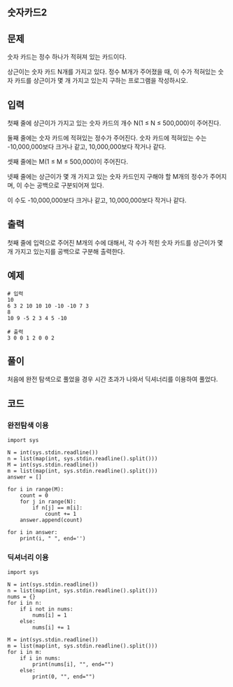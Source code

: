 ## 숫자카드2
## 문제
숫자 카드는 정수 하나가 적혀져 있는 카드이다.   
   
상근이는 숫자 카드 N개를 가지고 있다. 정수 M개가 주어졌을 때, 이 수가 적혀있는 숫자 카드를 상근이가 몇 개 가지고 있는지 구하는 프로그램을 작성하시오.   
## 입력
첫째 줄에 상근이가 가지고 있는 숫자 카드의 개수 N(1 ≤ N ≤ 500,000)이 주어진다.   
   
둘째 줄에는 숫자 카드에 적혀있는 정수가 주어진다. 숫자 카드에 적혀있는 수는 -10,000,000보다 크거나 같고, 10,000,000보다 작거나 같다.   
   
셋째 줄에는 M(1 ≤ M ≤ 500,000)이 주어진다.   
   
넷째 줄에는 상근이가 몇 개 가지고 있는 숫자 카드인지 구해야 할 M개의 정수가 주어지며, 이 수는 공백으로 구분되어져 있다.    
   
이 수도 -10,000,000보다 크거나 같고, 10,000,000보다 작거나 같다.
## 출력
첫째 줄에 입력으로 주어진 M개의 수에 대해서, 각 수가 적힌 숫자 카드를 상근이가 몇 개 가지고 있는지를 공백으로 구분해 출력한다.   
## 예제
```
# 입력
10
6 3 2 10 10 10 -10 -10 7 3
8
10 9 -5 2 3 4 5 -10
```
```
# 출력
3 0 0 1 2 0 0 2

```
## 풀이
처음에 완전 탐색으로 풀었을 경우 시간 초과가 나와서 딕셔너리를 이용하여 풀었다.

## 코드
### 완전탐색 이용
```python3
import sys

N = int(sys.stdin.readline())
n = list(map(int, sys.stdin.readline().split()))
M = int(sys.stdin.readline())
m = list(map(int, sys.stdin.readline().split()))
answer = []

for i in range(M):
    count = 0
    for j in range(N):
        if n[j] == m[i]:
            count += 1
    answer.append(count)

for i in answer:
    print(i, " ", end='')    
```
### 딕셔너리 이용
```python3
import sys

N = int(sys.stdin.readline())
n = list(map(int, sys.stdin.readline().split()))
nums = {}
for i in n:
    if i not in nums:
        nums[i] = 1
    else:
        nums[i] += 1
        
M = int(sys.stdin.readline())
m = list(map(int, sys.stdin.readline().split()))
for i in m:
    if i in nums:
        print(nums[i], "", end="")
    else:
        print(0, "", end="")
```
